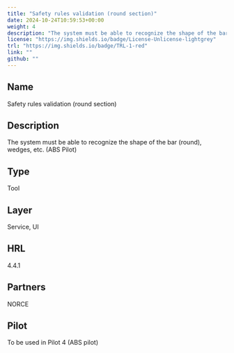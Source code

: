 ```yaml
---
title: "Safety rules validation (round section)"
date: 2024-10-24T10:59:53+00:00
weight: 4
description: "The system must be able to recognize the shape of the bar (round), wedges, etc. (ABS Pilot)"
license: "https://img.shields.io/badge/License-Unlicense-lightgrey"
trl: "https://img.shields.io/badge/TRL-1-red"
link: ""
github: ""
---
```


## Name
Safety rules validation (round section)

## Description
The system must be able to recognize the shape of the bar (round), wedges, etc. (ABS Pilot)

## Type
Tool

## Layer
Service, UI

## HRL
4.4.1

## Partners
NORCE

## Pilot
To be used in Pilot 4 (ABS pilot)
